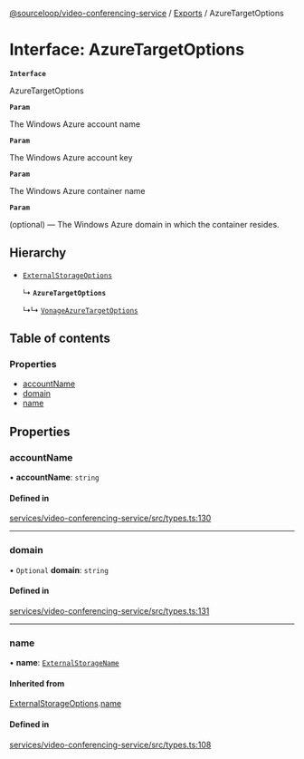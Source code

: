 [@sourceloop/video-conferencing-service](../README.md) / [Exports](../modules.md) / AzureTargetOptions

# Interface: AzureTargetOptions

**`Interface`**

AzureTargetOptions

**`Param`**

The Windows Azure account name

**`Param`**

The Windows Azure account key

**`Param`**

The Windows Azure container name

**`Param`**

(optional) — The Windows Azure domain in which the container resides.

## Hierarchy

- [`ExternalStorageOptions`](ExternalStorageOptions.md)

  ↳ **`AzureTargetOptions`**

  ↳↳ [`VonageAzureTargetOptions`](VonageAzureTargetOptions.md)

## Table of contents

### Properties

- [accountName](AzureTargetOptions.md#accountname)
- [domain](AzureTargetOptions.md#domain)
- [name](AzureTargetOptions.md#name)

## Properties

### accountName

• **accountName**: `string`

#### Defined in

[services/video-conferencing-service/src/types.ts:130](https://github.com/sourcefuse/loopback4-microservice-catalog/blob/53060ad88/services/video-conferencing-service/src/types.ts#L130)

___

### domain

• `Optional` **domain**: `string`

#### Defined in

[services/video-conferencing-service/src/types.ts:131](https://github.com/sourcefuse/loopback4-microservice-catalog/blob/53060ad88/services/video-conferencing-service/src/types.ts#L131)

___

### name

• **name**: [`ExternalStorageName`](../enums/ExternalStorageName.md)

#### Inherited from

[ExternalStorageOptions](ExternalStorageOptions.md).[name](ExternalStorageOptions.md#name)

#### Defined in

[services/video-conferencing-service/src/types.ts:108](https://github.com/sourcefuse/loopback4-microservice-catalog/blob/53060ad88/services/video-conferencing-service/src/types.ts#L108)
